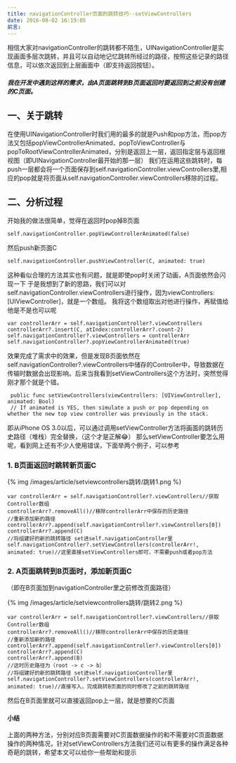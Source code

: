 ```yaml
---
title: navigationController页面的跳转技巧--setViewControllers
date: 2016-08-02 16:19:05
前言:
---
```

相信大家对navigationController的跳转都不陌生，UINavigationController是实现画面多层次跳转，并且可以自动地记忆跳转所经过的路径，按照这些记录的路径信息，可以依次返回到上层画面中（即支持返回按钮）。
##### 我在开发中遇到这样的需求，由A页面跳转到B页面返回时要返回到之前没有创建的C页面。

    
<!-- more -->

## 一、关于跳转
在使用UINavigationController时我们用的最多的就是Push和pop方法，而pop方法又包括popViewControllerAnimated、popToViewController与popToRootViewControllerAnimated，分别是返回上一层，返回指定层与返回根视图（即UINavigationController最开始的那一层）
我们在运用这些跳转时，每push一层都会将一个页面保存到self.navigationController.viewControllers里,相应的pop就是将页面从self.navigationController.viewControllers移除的过程。
## 二、分析过程

开始我的做法很简单，觉得在返回时pop掉B页面

	self.navigationController.popViewControllerAnimated(false)

然后push新页面C

	self.navigationController.pushViewController(C, animated: true)

这种看似合理的方法其实也有问题，就是即使pop时关闭了动画，A页面依然会闪现一下
于是我想到了新的思路，我们可以对self.navigationController.viewControllers进行操作，因为viewControllers: [UIViewController]，就是一个数组。
我将这个数组取出对他进行操作，再赋值给他是不是也可以呢

	var controllerArr = self.navigationController?.viewControllers
	controllerArr?.insert(C, atIndex:controllerArr?.count-2)
	self.navigationController?.viewControllers = controllerArr
	self.navigationController?.popViewControllerAnimated(true)
                        
   效果完成了需求中的效果，但是发现B页面依然在self.navigationController?.viewControllers中储存的Controller中，导致数据在传输时数据会出现影响。后来当我看到setViewControllers这个方法时，突然觉得刚才那个就是个错。
   
  	 public func setViewControllers(viewControllers: [UIViewController], animated: Bool)
  	 // If animated is YES, then simulate a push or pop depending on whether the new top view controller was previously in the stack.

   即从iPhone OS 3.0以后，可以通过调用setViewController方法将画面的跳转历史路径（堆栈）完全替换，（这个才是正解😂）
   那么setViewController要怎么用呢，看到网上还有不少人使用错误，下面举两个例子，可以参考
   
### 1. B页面返回时跳转新页面C

{% img /images/article/setviewcontrollers跳转/跳转1.png %}

	var controllerArr = self.navigationController?.viewControllers//获取Controller数组
	controllerArr?.removeAll()//移除controllerArr中保存的历史路径
	//重新添加新的路径
	controllerArr?.append(self.navigationController?.viewControllers[0])
	controllerArr?.append(C)
	//将组建好的新的跳转路径 set进self.navigationController里
	self.navigationController?.setViewControllers(controllerArr!, animated: true)//这里直接setViewControllers即可，不需要push或者pop方法
	
### 2. A页面跳转到B页面时，添加新页面C
（即在B页面加到navigationController里之前修改页面路径）

{% img /images/article/setviewcontrollers跳转/跳转2.png %}

	var controllerArr = self.navigationController?.viewControllers//获取Controller数组
	controllerArr?.removeAll()//移除controllerArr中保存的历史路径
	//重新添加新的路径
	controllerArr?.append(self.navigationController?.viewControllers[0])
	controllerArr?.append(C)
	controllerArr?.append(B)
	//这时历史路径为（root -> c -> b）
	//将组建好的新的跳转路径 set进self.navigationController里
	self.navigationController?.setViewControllers(controllerArr!, animated: true)//直接写入，完成跳转B页面的同时修改了之前的跳转路径
然后在B页面里就可以直接返回pop上一层，就是想要的C页面

#### 小结
上面的两种方法，分别对应B页面需要对C页面数据操作的和不需要对C页面数据操作的两种情况，针对setViewControllers方法我们还可以有更多的操作满足各种奇葩的跳转，希望本文可以给你一些帮助和提示